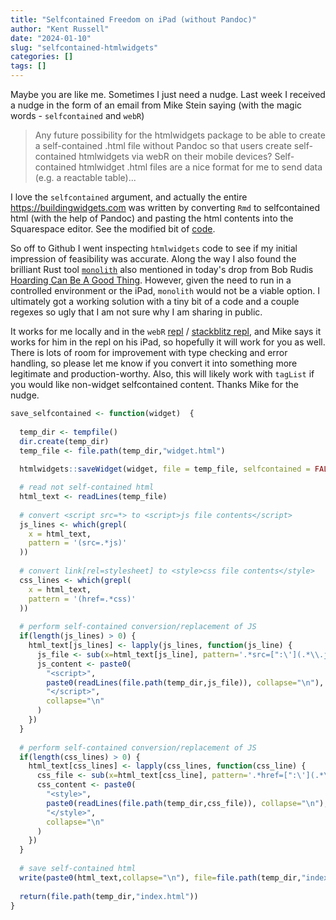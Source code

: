 ```yaml
---
title: "Selfcontained Freedom on iPad (without Pandoc)"
author: "Kent Russell"
date: "2024-01-10"
slug: "selfcontained-htmlwidgets"
categories: []
tags: []
---
```


Maybe you are like me.  Sometimes I just need a nudge.  Last week I received a nudge in the form of an email from Mike Stein saying (with the magic words - `selfcontained` and `webR`)

> Any future possibility for the htmlwidgets package to be able to create a self-contained .html file without Pandoc so that users create self-contained htmlwidgets via webR on their mobile devices? Self-contained htmlwidget .html files are a nice format for me to send data (e.g. a reactable table)...

I love the `selfcontained` argument, and actually the entire https://buildingwidgets.com was written by converting `Rmd` to selfcontained html (with the help of Pandoc) and pasting the html contents into the Squarespace editor.  See the modified bit of [code]( https://github.com/timelyportfolio/buildingwidgets/blob/57cd1efe69f91b4d9c2a2aec5d481bff3487fae6/content/post/2015-04-09-week14/index.Rmd#L23-L39).

So off to Github I went inspecting `htmlwidgets` code to see if my initial impression of feasibility was accurate.  Along the way I also found the brilliant Rust tool [`monolith`](https://github.com/Y2Z/monolith) also mentioned in today's drop from Bob Rudis [Hoarding Can Be A Good Thing](https://dailydrop.hrbrmstr.dev/2024/01/10/drop-402-2024-01-10-hoarding-can-be-a-good-thing/).  However, given the need to run in a controlled environment or the iPad, `monolith` would not be a viable option.  I ultimately got a working solution with a tiny bit of a code and a couple regexes so ugly that I am not sure why I am sharing in public.

It works for me locally and in the `webR` [repl](https://webr.r-wasm.org/latest/) / [stackblitz repl](https://stackblitz.com/edit/vitejs-vite-c5r7sn?file=README.md), and Mike says it works for him in the repl on his iPad, so hopefully it will work for you as well.  There is lots of room for improvement with type checking and error handling, so please let me know if you convert it into something more legitimate and production-worthy.  Also, this will likely work with `tagList` if you would like non-widget selfcontained content.  Thanks Mike for the nudge.


```r
save_selfcontained <- function(widget)  {
  
  temp_dir <- tempfile()
  dir.create(temp_dir)
  temp_file <- file.path(temp_dir,"widget.html")
  
  htmlwidgets::saveWidget(widget, file = temp_file, selfcontained = FALSE)

  # read not self-contained html
  html_text <- readLines(temp_file)
  
  # convert <script src=*> to <script>js file contents</script>
  js_lines <- which(grepl(
    x = html_text,
    pattern = '(src=.*js)'
  ))
  
  # convert link[rel=stylesheet] to <style>css file contents</style>
  css_lines <- which(grepl(
    x = html_text,
    pattern = '(href=.*css)'
  ))
  
  # perform self-contained conversion/replacement of JS
  if(length(js_lines) > 0) {
    html_text[js_lines] <- lapply(js_lines, function(js_line) {
      js_file <- sub(x=html_text[js_line], pattern='.*src=[":\'](.*\\.js).*', replacement="\\1")
      js_content <- paste0(
        "<script>",
        paste0(readLines(file.path(temp_dir,js_file)), collapse="\n"),
        "</script>",
        collapse="\n"
      )
    })
  }
  
  # perform self-contained conversion/replacement of JS
  if(length(css_lines) > 0) {
    html_text[css_lines] <- lapply(css_lines, function(css_line) {
      css_file <- sub(x=html_text[css_line], pattern='.*href=[":\'](.*\\.css).*', replacement="\\1")
      css_content <- paste0(
        "<style>",
        paste0(readLines(file.path(temp_dir,css_file)), collapse="\n"),
        "</style>",
        collapse="\n"
      )
    })
  }
  
  # save self-contained html
  write(paste0(html_text,collapse="\n"), file=file.path(temp_dir,"index.html"))
  
  return(file.path(temp_dir,"index.html"))
}
```
